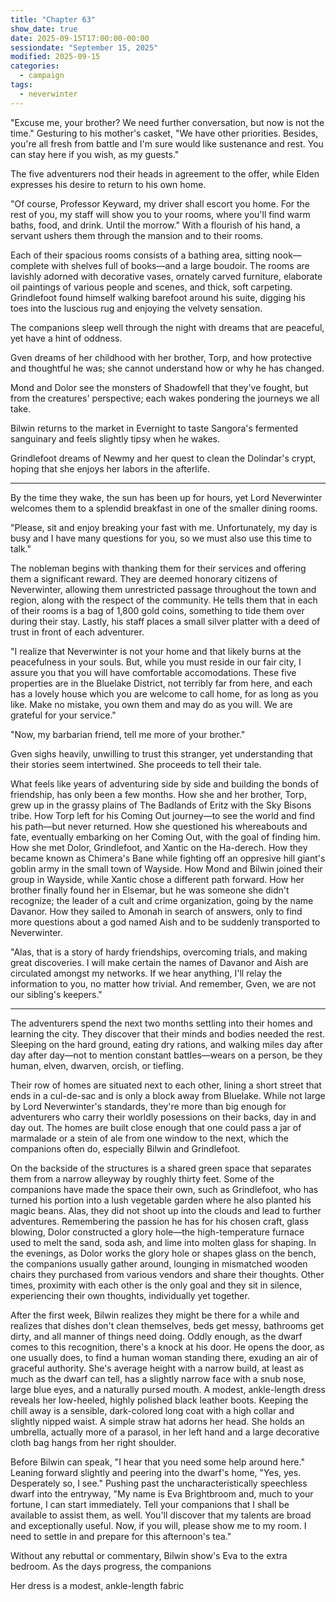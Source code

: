 ```yaml
---
title: "Chapter 63"
show_date: true
date: 2025-09-15T17:00:00-00:00
sessiondate: "September 15, 2025"
modified: 2025-09-15
categories:
  - campaign
tags:
  - neverwinter
---
```


"Excuse me, your brother? We need further conversation, but now is not the time." Gesturing to his mother's
casket, "We have other priorities. Besides, you're all fresh from battle and I'm sure would like sustenance
and rest. You can stay here if you wish, as my guests."

The five adventurers nod their heads in agreement to the offer, while Elden expresses his desire to return
to his own home.

"Of course, Professor Keyward, my driver shall escort you home. For the rest of you, my staff will show you
to your rooms, where you'll find warm baths, food, and drink. Until the morrow." With a flourish of his hand,
a servant ushers them through the mansion and to their rooms.

Each of their spacious rooms consists of a bathing area, sitting nook—complete with shelves full of books—and
a large boudoir. The rooms are lavishly adorned with decorative vases, ornately carved furniture, elaborate
oil paintings of various people and scenes, and thick, soft carpeting. Grindlefoot found himself walking barefoot
around his suite, digging his toes into the luscious rug and enjoying the velvety sensation.

The companions sleep well through the night with dreams that are peaceful, yet have a hint of oddness.

Gven dreams of her childhood with her brother, Torp, and how protective and thoughtful he was; she cannot
understand how or why he has changed.

Mond and Dolor see the monsters of Shadowfell that they've fought, but from the creatures'
perspective; each wakes pondering the journeys we all take.

Bilwin returns to the market in Evernight to taste Sangora's fermented sanguinary and feels slightly tipsy
when he wakes. 

Grindlefoot dreams of Newmy and her quest to clean the Dolindar's crypt, hoping that she enjoys her labors in
the afterlife.

---

By the time they wake, the sun has been up for hours, yet Lord Neverwinter welcomes them to a splendid
breakfast in one of the smaller dining rooms.

"Please, sit and enjoy breaking your fast with me. Unfortunately, my day is busy and I have many questions
for you, so we must also use this time to talk."

The nobleman begins with thanking them for their services and offering them a significant reward. They are
deemed honorary citizens of Neverwinter, allowing them unrestricted passage throughout the town and region,
along with the respect of the community. He tells them that in each of their rooms is a bag of 1,800 gold
coins, something to tide them over during their stay. Lastly, his staff places a small silver platter with
a deed of trust in front of each adventurer.

"I realize that Neverwinter is not your home and that likely burns at the peacefulness in your souls. But,
while you must reside in our fair city, I assure you that you will have comfortable accomodations. These five
properties are in the Bluelake District, not terribly far from here, and each has a lovely house which you
are welcome to call home, for as long as you like. Make no mistake, you own them and may do as you will. We
are grateful for your service."

"Now, my barbarian friend, tell me more of your brother."

Gven sighs heavily, unwilling to trust this stranger, yet understanding that their stories seem intertwined.
She proceeds to tell their tale.

What feels like years of adventuring side by side and building the bonds
of friendship, has only been a few months. How she and her brother, Torp, grew up in the grassy plains of
The Badlands of Eritz with the Sky Bisons tribe. How Torp left for his
Coming Out journey—to see the world and find his path—but never returned. How she questioned his whereabouts
and fate, eventually embarking on
her Coming Out, with the goal of finding him. How she met Dolor, Grindlefoot, and Xantic on the Ha-derech.
How they became known as Chimera's Bane while fighting off an oppresive hill giant's goblin army in the
small town of Wayside. How Mond and Bilwin joined their group in Wayside, while Xantic chose a different path
forward. How her brother finally found her in Elsemar, but he was someone she
didn't recognize; the leader of a cult and crime organization, going by the name Davanor. How they sailed to
Amonah in search of answers, only to find more questions about a god named Aish and to be suddenly transported
to Neverwinter.

"Alas, that is a story of hardy friendships, overcoming trials, and making great discoveries. I will make
certain the names of Davanor and Aish are circulated amongst my networks. If we hear anything, I'll relay
the information to you, no matter how trivial. And remember, Gven, we are not our sibling's keepers."

---

The adventurers spend the next two months settling into their homes and learning the city. They discover that
their minds and bodies needed the rest. Sleeping on the hard ground, eating dry rations, and walking miles day
after day after day—not to mention constant battles—wears on a person, be they human, elven, dwarven, orcish,
or tiefling.

Their row of homes are situated next to each other, lining a short street that ends in a cul-de-sac and is
only a block away from Bluelake. While not
large by Lord Neverwinter's standards, they're more than big enough for adventurers who carry their worldly
posessions on their backs, day in and day out. The homes are built close enough that one could pass a jar
of marmalade or a stein of ale from one window to the next, which the companions often do, especially Bilwin
and Grindlefoot.

On the backside of the structures is a shared green space that separates them from a narrow alleyway by roughly
thirty feet. Some of the companions have made the space their own, such as Grindlefoot, who has turned his
portion into a lush vegetable garden where he also planted his magic beans. Alas, they did not shoot up into the
clouds and lead to further adventures. Remembering the passion he has for his chosen craft, glass blowing, Dolor
constructed a glory hole—the high-temperature furnace used to melt the sand, soda ash, and lime into molten glass
for shaping. In the evenings, as Dolor works the glory hole or shapes glass on the bench, the companions usually
gather around, lounging in mismatched wooden chairs they purchased from various vendors and share their
thoughts. Other times, proximity with each other is the only goal and they sit in silence, experiencing
their own thoughts, individually yet together.

After the first week, Bilwin realizes they might be there for a while and realizes that dishes don't clean
themselves, beds get messy, bathrooms get dirty, and all manner of things need doing. Oddly enough, as the dwarf
comes to this recognition, there's a knock at his door. He opens the door, as one usually does, to find a
human woman standing there, exuding an air of graceful authority. She's average height with a narrow build, at
least as much as the dwarf can tell, has a slightly narrow face with a snub nose, large blue eyes, and a naturally
pursed mouth. A modest, ankle-length dress reveals her low-heeled, highly polished black leather boots. Keeping
the chill away is a sensible, dark-colored long coat with a high collar and slightly nipped waist. A simple
straw hat adorns her head. She holds an umbrella, actually more of a parasol, in her left hand and a large
decorative cloth bag hangs from her right shoulder.

Before Bilwin can speak, "I hear that you need some help around here." Leaning forward slightly and peering
into the dwarf's home, "Yes, yes. Desperately so, I see." Pushing past the uncharacteristically speechless
dwarf into the entryway, "My name is Eva Brightbroom and, much to your fortune, I can start immediately.
Tell your companions that I shall be available to assist them, as well. You'll discover that my talents
are broad and exceptionally useful. Now, if you will, please show me to my room. I need to settle in and
prepare for this afternoon's tea."

Without any rebuttal or commentary, Bilwin show's Eva to the extra bedroom. As the days progress, the companions


Her dress is a modest, ankle-length fabric




<!-- NOTES -->

<!-- em dash: — | Mac kebyoard shortcut = Option + Shift + Dash (-) -->
<!-- https://oatcookies.neocities.org/dndmoney to convert copper, silver, gold, and more into CP -->
<!-- Frequently used links:
  [Barbarian rage](https://www.thegamer.com/dungeons-dragons-dnd-barbarian-rage-explained-guide/)
  [Bardic inspiration](https://www.dndbeyond.com/classes/1-bard#BardicInspiration-75)
  [Chaos Bolt](https://www.dndbeyond.com/spells/14761-chaos-bolt)
  [eagle eyesight](https://dnd5e.wikidot.com/barbarian:totem-warrior#toc2)
  [Green-Flame Blade](https://dnd5e.wikidot.com/spell:green-flame-blade)
  [Guiding Bolt](https://www.dndbeyond.com/spells/2619136-guiding-bolt)
  [Hanseath](https://forgottenrealms.fandom.com/wiki/Hanseath)
  [Hellish Rebuke](https://www.dndbeyond.com/spells/hellish-rebuke)
  [hurdy-gurdy](https://en.wikipedia.org/wiki/Hurdy-gurdy)
  [Mind Spike](http://dnd5e.wikidot.com/spell:mind-spike)
  [Shillelagh](https://www.dndbeyond.com/spells/2249-shillelagh)
  [Spiritual Weapon](https://www.dndbeyond.com/spells/2263-spiritual-weapon)
  [Tasha's Mind Whip](https://dnd5e.wikidot.com/spell:tashas-mind-whip)
  [Uncanny Dodge](https://roll20.net/compendium/dnd5e/Rogue#toc_10)
  [Wild Shape](https://www.dndbeyond.com/posts/635-druid-101-wild-shape-guide)
-->
<!-- Vecna: Eve of Ruin
  [Umberto's Research](https://fcssvecnaeveofruin.fandom.com/wiki/Umberto%27s_Research)
  [Vecna - Map of Neverdeath Graveyard](https://www.reddit.com/r/VecnaEveofRuin/comments/1ge3q9t/per_a_suggestion_here_are_my_maps_of_neverdeath/#lightbox)
--> 
<!--
  Lists of spells for the classes:
    - Bard spells (Bilwin): https://www.dndbeyond.com/spells/class/1-bard
    - Cleric spells (Bilwin): https://www.dndbeyond.com/spells/class/cleric 
    - Druid spells (Grindlefoot): https://www.dndbeyond.com/spells/class/druid
    - Sorcerer spells (Mond): https://www.dndbeyond.com/spells/class/sorcerer
    - Warlock spells (Dolor): https://www.dndbeyond.com/spells/class/warlock
  Monsters: https://www.dndbeyond.com/monsters
  Damage types: https://www.wargamer.com/dnd/damage-types
  Luck (Bilwin): http://dnd5e.wikidot.com/feat:lucky
-->
<!-- Directions on a boat:
  Port = left side
  Starboard = right side
  Bow = front
  Aft = back (inside the ship, on board)
  Stern = back (outside, offboard)
-->

<!-- Guest player: Jolivette Shevitz as Dave Chevits -->
